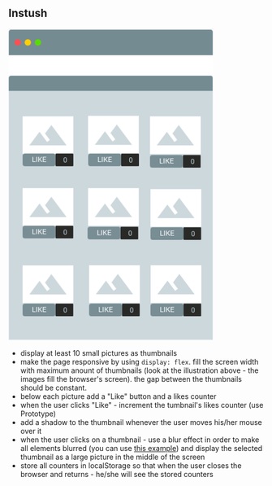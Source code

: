 <h2>Instush</h2>
<div>
    <img src="57.png" alt="" />
</div>
<ul>
    <li>
        display at least 10 small pictures as thumbnails
    </li>
    <li>
        make the page responsive by using <code>display: flex</code>. fill the screen width with maximum anount of thumbnails (look at the illustration above - the images fill the browser's screen). the gap between the thumbnails should be constant.
    </li>
    <li>
        below each picture add a "Like" button and a likes counter
    </li>
    <li>
        when the user clicks "Like" - increment the tumbnail's likes counter (use Prototype)
    </li>
    <li>
        add a shadow to the thumbnail whenever the user moves his/her mouse over it
    </li>
    <li>
        when the user clicks on a thumbnail - use a blur effect in order to make all elements blurred (you can use <a href="https://www.w3schools.com/howto/howto_css_blurred_background.asp" target="_blank">this example</a>) and display the selected thumbnail as a large picture in the middle of the screen
    </li>
    <li>
        store all counters in localStorage so that when the user closes the browser and returns - he/she will see the stored counters
    </li>
</ul>